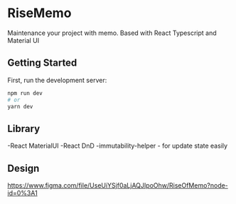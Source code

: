 # RiseMemo

Maintenance your project with memo. Based with React Typescript and Material UI

## Getting Started

First, run the development server:

```bash
npm run dev
# or
yarn dev
```

## Library

-React MaterialUI
-React DnD
-immutability-helper - for update state easily


## Design

https://www.figma.com/file/UseUiYSjf0aLjAQJIpoOhw/RiseOfMemo?node-id=0%3A1
